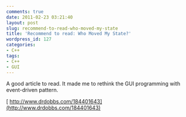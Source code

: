 ```yaml
---
comments: true
date: 2011-02-23 03:21:40
layout: post
slug: recommend-to-read-who-moved-my-state
title: 'Recommend to read: Who Moved My State?'
wordpress_id: 127
categories:
- C++
tags:
- C++
- GUI
---
```


A good article to read. It made me to rethink the GUI programming with event-driven pattern.

[ http://www.drdobbs.com/184401643](http://www.drdobbs.com/184401643)
